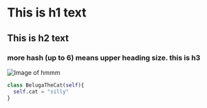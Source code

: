 # This is h1 text
## This is h2 text
### more hash (up to 6) means upper heading size. this is h3

![Image of hmmm](https://preview.redd.it/1rxdhjjf67791.jpg?width=1080&crop=smart&auto=webp&s=080bb522a03c0438d43be3562bb6d9726a27db4d)


```python
class BelugaTheCat(self){
  self.cat = "silly"
}

```
